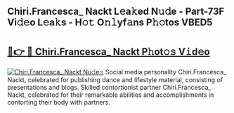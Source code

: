 ## Chiri.Francesca_ Nackt L𝚎a𝚔ed N𝚞𝚍e - Part-73F Vi𝚍𝚎o L𝚎a𝚔s - H𝚘𝚝 O𝚗𝚕yf𝚊ns P𝚑𝚘tos VBED5

# <h2><a href="http://kf06pz.oniu.top/?m=Chiri.Francesca_+Nackt">🔗👉 🔴 Chiri.Francesca_ Nackt P𝚑ot𝚘𝚜 V𝚒d𝚎o</a></h2>

[![Chiri.Francesca_ Nackt Nu𝚍e𝚜](https://i.imgur.com/0qMVB7G.gif)](http://kf06pz.oniu.top/?m=Chiri.Francesca_+Nackt)
Social media personality Chiri.Francesca_ Nackt, celebrated for publishing dance and lifestyle material, consisting of presentations and blogs. Skilled contortionist partner Chiri.Francesca_ Nackt, celebrated for their remarkable abilities and accomplishments in contorting their body with partners.  
